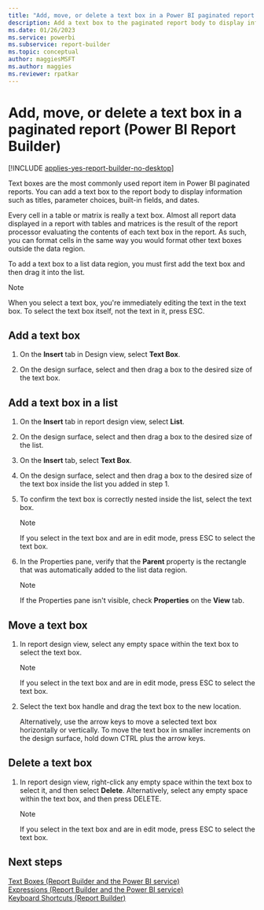 ```yaml
---
title: "Add, move, or delete a text box in a Power BI paginated report | Microsoft Docs"
description: Add a text box to the paginated report body to display information such as titles, parameter choices, built-in fields, and dates in Power BI Report Builder. 
ms.date: 01/26/2023
ms.service: powerbi
ms.subservice: report-builder
ms.topic: conceptual
author: maggiesMSFT
ms.author: maggies
ms.reviewer: rpatkar
---
```

# Add, move, or delete a text box in a paginated report (Power BI Report Builder)

[!INCLUDE [applies-yes-report-builder-no-desktop](../../../includes/applies-yes-report-builder-no-desktop.md)]

  Text boxes are the most commonly used report item in Power BI paginated reports. You can add a text box to the report body to display information such as titles, parameter choices, built-in fields, and dates.  
  
 Every cell in a table or matrix is really a text box. Almost all report data displayed in a report with tables and matrices is the result of the report processor evaluating the contents of each text box in the report. As such, you can format cells in the same way you would format other text boxes outside the data region.  
  
 To add a text box to a list data region, you must first add the text box and then drag it into the list.  
  
> [!NOTE]  
>  When you select a text box, you're immediately editing the text in the text box. To select the text box itself, not the text in it, press ESC.  
  
## Add a text box  
  
1.  On the **Insert** tab in Design view, select **Text Box**.  
  
2.  On the design surface, select and then drag a box to the desired size of the text box.  
  
## Add a text box in a list  
  
1.  On the **Insert** tab in report design view, select **List**.  
  
2.  On the design surface, select and then drag a box to the desired size of the list.  
  
3.  On the **Insert** tab, select **Text Box**.  
  
4.  On the design surface, select and then drag a box to the desired size of the text box inside the list you added in step 1.   
  
5.  To confirm the text box is correctly nested inside the list, select the text box.  
  
    > [!NOTE]  
    >  If you select in the text box and are in edit mode, press ESC to select the text box.  
  
6.  In the Properties pane, verify that the **Parent** property is the rectangle that was automatically added to the list data region.  
  
    > [!NOTE]  
    >  If the Properties pane isn't visible, check **Properties** on the **View** tab.  
  
## Move a text box  
  
1.  In report design view, select any empty space within the text box to select the text box.  
  
    > [!NOTE]  
    >  If you select in the text box and are in edit mode, press ESC to select the text box.  
  
2.  Select the text box handle and drag the text box to the new location.   

    Alternatively, use the arrow keys to move a selected text box horizontally or vertically. To move the text box in smaller increments on the design surface, hold down CTRL plus the arrow keys.  
  
## Delete a text box  
  
1.  In report design view, right-click any empty space within the text box to select it, and then select **Delete**. Alternatively, select any empty space within the text box, and then press DELETE.  
  
    > [!NOTE]  
    >  If you select in the text box and are in edit mode, press ESC to select the text box.  
  
## Next steps
 [Text Boxes &#40;Report Builder and the Power BI service&#41;](text-boxes-report-builder-and-service.md)   
 [Expressions &#40;Report Builder and the Power BI service&#41;](/sql/reporting-services/report-design/expressions-report-builder-and-ssrs)   
 [Keyboard Shortcuts &#40;Report Builder&#41;](/sql/reporting-services/report-builder/keyboard-shortcuts-report-builder)  
  
  
